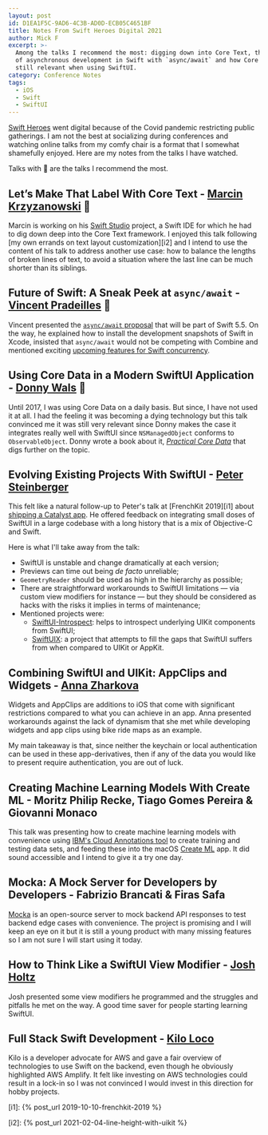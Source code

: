 ```yaml
---
layout: post
id: D1EA1F5C-9AD6-4C3B-AD0D-ECB05C4651BF
title: Notes From Swift Heroes Digital 2021
author: Mick F
excerpt: >-
  Among the talks I recommend the most: digging down into Core Text, the future
  of asynchronous development in Swift with `async/await` and how Core Data is
  still relevant when using SwiftUI.
category: Conference Notes
tags:
  - iOS
  - Swift
  - SwiftUI
---
```


[Swift Heroes][5] went digital because of the Covid pandemic restricting public
gatherings. I am not the best at socializing during conferences and watching
online talks from my comfy chair is a format that I somewhat shamefully enjoyed.
Here are my notes from the talks I have watched.

Talks with 🌟 are the talks I recommend the most.

## Let’s Make That Label With Core Text - [Marcin Krzyzanowski][7] 🌟

Marcin is working on his [Swift Studio][8] project, a Swift IDE for which he had
to dig down deep into the Core Text framework. I enjoyed this talk following [my
own errands on text layout customization][i2] and I intend to use the content of
his talk to address another use case: how to balance the lengths of broken lines
of text, to avoid a situation where the last line can be much shorter than its
siblings.

## Future of Swift: A Sneak Peek at `async/await` - [Vincent Pradeilles][11] 🌟

Vincent presented the [`async/await` proposal][12] that will be part of Swift
5.5. On the way, he explained how to install the development snapshots of Swift
in Xcode, insisted that `async/await` would not be competing with Combine and
mentioned exciting [upcoming features for Swift concurrency][18].

## Using Core Data in a Modern SwiftUI Application - [Donny Wals][15] 🌟

Until 2017, I was using Core Data on a daily basis. But since, I have not used
it at all. I had the feeling it was becoming a dying technology but this talk
convinced me it was still very relevant since Donny makes the case it integrates
really well with SwiftUI since `NSManagedObject` conforms to `ObservableObject`.
Donny wrote a book about it, [_Practical Core Data_][16] that digs further on
the topic.

## Evolving Existing Projects With SwiftUI - [Peter Steinberger][1]

This felt like a natural follow-up to Peter's talk at [FrenchKit 2019][i1] about
[shipping a Catalyst app][2]. He offered feedback on integrating small doses of
SwiftUI in a large codebase with a long history that is a mix of Objective-C and
Swift.

Here is what I'll take away from the talk:

- SwiftUI is unstable and change dramatically at each version;
- Previews can time out being _de facto_ unreliable;
- `GeometryReader` should be used as high in the hierarchy as possible;
- There are straightforward workarounds to SwiftUI limitations — via custom view
  modifiers for instance — but they should be considered as hacks with the risks
  it implies in terms of maintenance;
- Mentioned projects were:
  - [SwiftUI-Introspect][3]: helps to introspect underlying UIKit components
    from SwiftUI;
  - [SwiftUIX][4]: a project that attempts to fill the gaps that SwiftUI suffers
    from when compared to UIKit or AppKit.

## Combining SwiftUI and UIKit: AppClips and Widgets - [Anna Zharkova][6]

Widgets and AppClips are additions to iOS that come with significant
restrictions compared to what you can achieve in an app. Anna presented
workarounds against the lack of dynamism that she met while developing widgets
and app clips using bike ride maps as an example.

My main takeaway is that, since neither the keychain or local authentication can
be used in these app-derivatives, then if any of the data you would like to
present require authentication, you are out of luck.

## Creating Machine Learning Models With Create ML - Moritz Philip Recke, Tiago Gomes Pereira & Giovanni Monaco

This talk was presenting how to create machine learning models with convenience
using [IBM's Cloud Annotations tool][9] to create training and testing data
sets, and feeding these into the macOS [Create ML][10] app. It did sound
accessible and I intend to give it a try one day.

## Mocka: A Mock Server for Developers by Developers - Fabrizio Brancati & Firas Safa

[Mocka][13] is an open-source server to mock backend API responses to test
backend edge cases with convenience. The project is promising and I will keep an
eye on it but it is still a young product with many missing features so I am not
sure I will start using it today.

## How to Think Like a SwiftUI View Modifier - [Josh Holtz][14]

Josh presented some view modifiers he programmed and the struggles and pitfalls
he met on the way. A good time saver for people starting learning SwiftUI.

## Full Stack Swift Development - [Kilo Loco][17]

Kilo is a developer advocate for AWS and gave a fair overview of technologies to
use Swift on the backend, even though he obviously highlighted AWS Amplify. It
felt like investing on AWS technologies could result in a lock-in so I was not
convinced I would invest in this direction for hobby projects.

[i1]: {% post_url 2019-10-10-frenchkit-2019 %}

[i2]: {% post_url 2021-02-04-line-height-with-uikit %}

[1]: https://steipete.me/
[2]: https://youtu.be/Xo3zGlyxXcI
[3]: https://github.com/siteline/SwiftUI-Introspect
[4]: https://swiftuix.com/
[5]: https://swiftheroes.com/2021/
[6]: https://twitter.com/anioutkajarkova
[7]: https://twitter.com/krzyzanowskim
[8]: https://swiftstudio.app/
[9]: https://cloud.annotations.ai/
[10]: https://developer.apple.com/machine-learning/create-ml/
[11]: https://twitter.com/v_pradeilles
[12]:
  https://github.com/apple/swift-evolution/blob/main/proposals/0296-async-await.md
[13]: https://github.com/wise-emotions/mocka
[14]: https://twitter.com/joshdholtz
[15]: https://twitter.com/donnywals
[16]: https://gumroad.com/l/practical-core-data
[17]: https://twitter.com/kilo_loco
[18]: https://forums.swift.org/t/swift-concurrency-roadmap/41611
